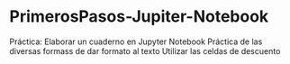 # PrimerosPasos-Jupiter-Notebook
Práctica: Elaborar un cuaderno en Jupyter Notebook
Práctica de las diversas formass de dar formato al texto
Utilizar las celdas de descuento 
